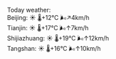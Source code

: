 Today weather:  
Beijing: ☀️   🌡️+12°C 🌬️↗4km/h  
Tianjin: ☀️   🌡️+17°C 🌬️↑7km/h  
Shijiazhuang: ☀️   🌡️+19°C 🌬️↑12km/h  
Tangshan: ☀️   🌡️+16°C 🌬️↑10km/h  
